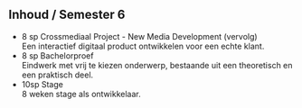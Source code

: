 Inhoud **/ Semester 6**
-----------------------

 - 8 sp Crossmediaal Project - New Media Development (vervolg)  
   Een interactief digitaal product ontwikkelen voor een echte klant.
 - 8 sp Bachelorproef  
   Eindwerk met vrij te kiezen onderwerp, bestaande uit een theoretisch en een praktisch deel.
 - 10sp Stage  
   8 weken stage als ontwikkelaar.
